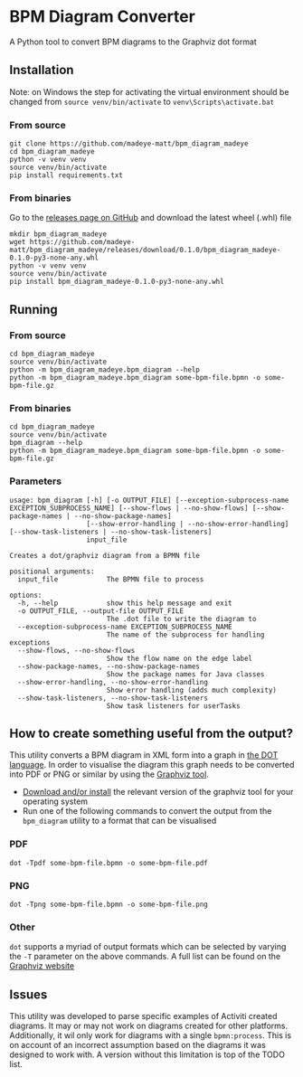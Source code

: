 # BPM Diagram Converter

A Python tool to convert BPM diagrams to the Graphviz dot format

## Installation

Note: on Windows the step for activating the virtual environment should be changed from `source venv/bin/activate` to `venv\Scripts\activate.bat`

### From source

```shell
git clone https://github.com/madeye-matt/bpm_diagram_madeye
cd bpm_diagram_madeye
python -v venv venv
source venv/bin/activate
pip install requirements.txt
```

### From binaries

Go to the [releases page on GitHub](https://github.com/madeye-matt/bpm_diagram_madeye/releases) and download the latest wheel (.whl) file

```shell
mkdir bpm_diagram_madeye
wget https://github.com/madeye-matt/bpm_diagram_madeye/releases/download/0.1.0/bpm_diagram_madeye-0.1.0-py3-none-any.whl
python -v venv venv
source venv/bin/activate
pip install bpm_diagram_madeye-0.1.0-py3-none-any.whl
```

## Running

### From source

```shell
cd bpm_diagram_madeye
source venv/bin/activate
python -m bpm_diagram_madeye.bpm_diagram --help
python -m bpm_diagram_madeye.bpm_diagram some-bpm-file.bpmn -o some-bpm-file.gz
```

### From binaries

```shell
cd bpm_diagram_madeye
source venv/bin/activate
bpm_diagram --help
python -m bpm_diagram_madeye.bpm_diagram some-bpm-file.bpmn -o some-bpm-file.gz
```

### Parameters

```
usage: bpm_diagram [-h] [-o OUTPUT_FILE] [--exception-subprocess-name EXCEPTION_SUBPROCESS_NAME] [--show-flows | --no-show-flows] [--show-package-names | --no-show-package-names]
                   [--show-error-handling | --no-show-error-handling] [--show-task-listeners | --no-show-task-listeners]
                   input_file

Creates a dot/graphviz diagram from a BPMN file

positional arguments:
  input_file            The BPMN file to process

options:
  -h, --help            show this help message and exit
  -o OUTPUT_FILE, --output-file OUTPUT_FILE
                        The .dot file to write the diagram to
  --exception-subprocess-name EXCEPTION_SUBPROCESS_NAME
                        The name of the subprocess for handling exceptions
  --show-flows, --no-show-flows
                        Show the flow name on the edge label
  --show-package-names, --no-show-package-names
                        Show the package names for Java classes
  --show-error-handling, --no-show-error-handling
                        Show error handling (adds much complexity)
  --show-task-listeners, --no-show-task-listeners
                        Show task listeners for userTasks
```

## How to create something useful from the output?

This utility converts a BPM diagram in XML form into a graph in [the DOT language](https://en.wikipedia.org/wiki/DOT_(graph_description_language)).  In order to visualise the diagram this graph needs to be converted into PDF or PNG or similar by using the [Graphviz tool](https://graphviz.org/).

- [Download and/or install](https://graphviz.org/download/) the relevant version of the graphviz tool for your operating system
- Run one of the following commands to convert the output from the `bpm_diagram` utility to a format that can be visualised

### PDF

```shell
dot -Tpdf some-bpm-file.bpmn -o some-bpm-file.pdf
```

### PNG 

```shell
dot -Tpng some-bpm-file.bpmn -o some-bpm-file.png
```

### Other

`dot` supports a myriad of output formats which can be selected by varying the `-T` parameter on the above commands.  A full list can be found on the [Graphviz website](https://graphviz.org/docs/outputs/)

## Issues

This utility was developed to parse specific examples of Activiti created diagrams.  It may or may not work on diagrams created for other platforms.  Additionally, it wil only work for diagrams with a single `bpmn:process`.  This is on account of an incorrect assumption based on the diagrams it was designed to work with.   A version without this limitation is top of the TODO list.

